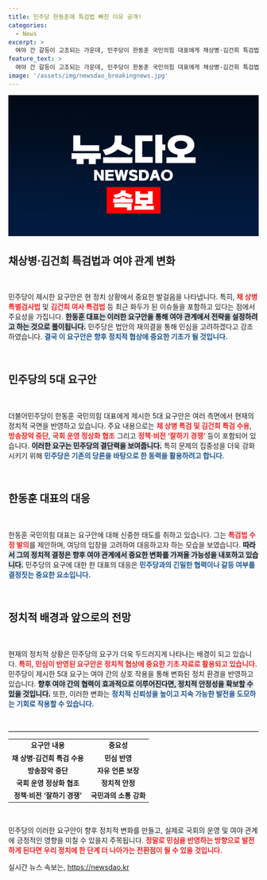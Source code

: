 ```yaml
---
title: 민주당 한동훈에 특검법 빠진 이유 공개!
categories:
  - News
excerpt: >
  여야 간 갈등이 고조되는 가운데, 민주당이 한동훈 국민의힘 대표에게 채상병·김건희 특검법 수용을 요구하며 5대 요구안을 제시했다. 한 대표는 민심을 고려한 조치를 취할 수 있을지 주목된다.
feature_text: >
  여야 간 갈등이 고조되는 가운데, 민주당이 한동훈 국민의힘 대표에게 채상병·김건희 특검법 수용을 요구하며 5대 요구안을 제시했다. 한 대표는 민심을 고려한 조치를 취할 수 있을지 주목된다.
image: '/assets/img/newsdao_breakingnews.jpg'
---
```


<p><img src="/assets/img/newsdao_breakingnews.jpg" alt="bookingtag 속보" /></p>

<h2 data-ke-size="size26">채상병·김건희 특검법과 여야 관계 변화</h2>

<p data-ke-size="size16">&nbsp;</p>

<p>민주당이 제시한 요구안은 현 정치 상황에서 중요한 발걸음을 나타냅니다. 특히, <b><span style="color: #ee2323;">채 상병 특별검사법</span></b> 및 <b><span style="color: #ee2323;">김건희 여사 특검법</span></b> 등 최근 화두가 된 이슈들을 포함하고 있다는 점에서 주요성을 가집니다. <b><span style="background-color: #21538527;">한동훈 대표는 이러한 요구안을 통해 여야 관계에서 전략을 설정하려고 하는 것으로 풀이됩니다.</span></b> 민주당은 법안의 재의결을 통해 민심을 고려하겠다고 강조하였습니다. <b><span style="color: #1a5490;">결국 이 요구안은 향후 정치적 협상에 중요한 기초가 될 것입니다.</span></b></p>

<p data-ke-size="size16">&nbsp;</p>

<h2 data-ke-size="size26">민주당의 5대 요구안</h2>

<p data-ke-size="size16">&nbsp;</p>

<p>더불어민주당이 한동훈 국민의힘 대표에게 제시한 5대 요구안은 여러 측면에서 현재의 정치적 국면을 반영하고 있습니다. 주요 내용으로는 <b><span style="color: #ee2323;">채 상병 특검 및 김건희 특검 수용</span></b>, <b><span style="color: #ee2323;">방송장악 중단</span></b>, <b><span style="color: #ee2323;">국회 운영 정상화 협조</span></b> 그리고 <b><span style="color: #ee2323;">정책·비전 ‘잘하기 경쟁’</span></b> 등이 포함되어 있습니다. <b><span style="background-color: #21538527;">이러한 요구는 민주당의 결단력을 보여줍니다.</span></b> 특히 문제의 집중성을 더욱 강화시키기 위해 <b><span style="color: #1a5490;">민주당은 기존의 당론을 바탕으로 한 동력을 활용하려고 합니다.</span></b></p>

<p data-ke-size="size16">&nbsp;</p>

<h2 data-ke-size="size26">한동훈 대표의 대응</h2>

<p data-ke-size="size16">&nbsp;</p>

<p>한동훈 국민의힘 대표는 요구안에 대해 신중한 태도를 취하고 있습니다. 그는 <b><span style="color: #ee2323;">특검법 수정 발의</span></b>를 제안하며, 여당의 입장을 고려하여 대응하고자 하는 모습을 보였습니다. <b><span style="background-color: #21538527;">따라서 그의 정치적 결정은 향후 여야 관계에서 중요한 변화를 가져올 가능성을 내포하고 있습니다.</span></b> 민주당의 요구에 대한 한 대표의 대응은 <b><span style="color: #1a5490;">민주당과의 긴밀한 협력이나 갈등 여부를 결정짓는 중요한 요소입니다.</span></b></p>

<p data-ke-size="size16">&nbsp;</p>

<h2 data-ke-size="size26">정치적 배경과 앞으로의 전망</h2>

<p data-ke-size="size16">&nbsp;</p>

<p>현재의 정치적 상황은 민주당의 요구가 더욱 두드러지게 나타나는 배경이 되고 있습니다. <b><span style="color: #ee2323;">특히, 민심이 반영된 요구안은 정치적 협상에 중요한 기초 자료로 활용되고 있습니다.</span></b> 민주당이 제시한 5대 요구는 여야 간의 상호 작용을 통해 변화된 정치 환경을 반영하고 있습니다. <b><span style="background-color: #21538527;">향후 여야 간의 협력이 효과적으로 이루어진다면, 정치적 안정성을 확보할 수 있을 것입니다.</span></b> 또한, 이러한 변화는 <b><span style="color: #1a5490;">정치적 신뢰성을 높이고 지속 가능한 발전을 도모하는 기회로 작용할 수 있습니다.</span></b></p>

<p data-ke-size="size16">&nbsp;</p>

<hr style="height: 1px; border: 0; border-top: 1px solid lightgray;"/>

<table style="width: 100%; border-collapse: collapse;">
<tr>
<td style="text-align: center; height: 17px;"><b>요구안 내용</b></td>
<td style="text-align: center; height: 17px;"><b>중요성</b></td>
</tr>
<tr>
<td style="text-align: center; height: 17px;"><b>채 상병·김건희 특검 수용</b></td>
<td style="text-align: center; height: 17px;"><b>민심 반영</b></td>
</tr>
<tr>
<td style="text-align: center; height: 17px;"><b>방송장악 중단</b></td>
<td style="text-align: center; height: 17px;"><b>자유 언론 보장</b></td>
</tr>
<tr>
<td style="text-align: center; height: 17px;"><b>국회 운영 정상화 협조</b></td>
<td style="text-align: center; height: 17px;"><b>정치적 안정</b></td>
</tr>
<tr>
<td style="text-align: center; height: 17px;"><b>정책·비전 ‘잘하기 경쟁’</b></td>
<td style="text-align: center; height: 17px;"><b>국민과의 소통 강화</b></td>
</tr>
</table>

<p data-ke-size="size16">&nbsp;</p>

<p>민주당의 이러한 요구안이 향후 정치적 변화를 만들고, 실제로 국회의 운영 및 여야 관계에 긍정적인 영향을 미칠 수 있을지 주목됩니다. <b><span style="color: #ee2323;">정말로 민심을 반영하는 방향으로 발전하게 된다면 우리 정치에 한 단계 더 나아가는 전환점이 될 수 있을 것입니다.</span></b></p>
실시간 뉴스 속보는, <a href="https://newsdao.kr" rel="dofollow">https://newsdao.kr</a>


